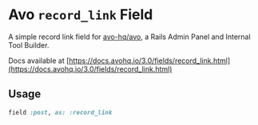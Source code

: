 # Avo `record_link` Field

A simple record link field for [avo-hq/avo](https://github.com/avo-hq/avo), a Rails Admin Panel and Internal Tool Builder.

Docs available at [https://docs.avohq.io/3.0/fields/record_link.html](https://docs.avohq.io/3.0/fields/record_link.html)

## Usage

```ruby
field :post, as: :record_link
```

